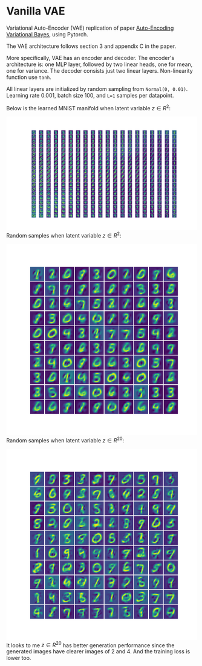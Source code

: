 
# Vanilla VAE

Variational Auto-Encoder (VAE) replication of paper [Auto-Encoding Variational Bayes](https://arxiv.org/abs/1312.6114), using Pytorch.

The VAE architecture follows section 3 and appendix C in the paper.

More specifically, VAE has an encoder and decoder. The encoder's architecture is: one MLP layer, followed by two linear heads, one for mean, one for variance.
The decoder consists just two linear layers.
Non-linearity function use `tanh`.

All linear layers are initialized by random sampling from `Normal(0, 0.01)`. 
Learning rate 0.001, batch size 100, and `L=1` samples per datapoint.

Below is the learned MNIST manifold when latent variable $z \in R^2$:

![zdim=2 manifold](Vanilla_VAE/assets/2d_manifold.png)
Random samples when latent variable $z \in R^2$:

![zdim=2 random samples](Vanilla_VAE/assets/2d_random.png)
Random samples when latent variable $z \in R^{20}$:

![z=20 manifold](Vanilla_VAE/assets/20d_random.png)
It looks to me $z \in R^{20}$ has better generation performance since the generated images have clearer images of 2 and 4. And the training loss is lower too.


